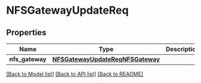 # NFSGatewayUpdateReq

## Properties
Name | Type | Description | Notes
------------ | ------------- | ------------- | -------------
**nfs_gateway** | [**NFSGatewayUpdateReqNFSGateway**](NFSGatewayUpdateReqNFSGateway.md) |  | 

[[Back to Model list]](../README.md#documentation-for-models) [[Back to API list]](../README.md#documentation-for-api-endpoints) [[Back to README]](../README.md)


